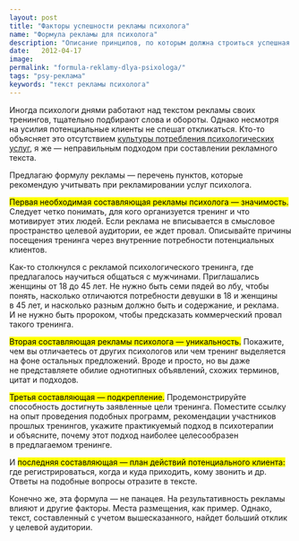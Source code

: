 ```yaml
---
layout: post
title: "Факторы успешности рекламы психолога"
name: "Формула рекламы для психолога"
description: "Описание принципов, по которым должна строиться успешная реклама психолога"
date:   2012-04-17			 
image: 
permalink: "formula-reklamy-dlya-psixologa/"
tags: "psy-реклама"
keywords: "текст рекламы психолога"
---
```


<p>Иногда психологи днями работают над текстом рекламы своих тренингов, тщательно подбирают слова и&nbsp;обороты. Однако несмотря на&nbsp;усилия потенциальные клиенты не&nbsp;спешат откликаться. Кто-то объясняет это отсутствием <a href="/stereotipy-potrebleniya-psixologicheskix-uslug/">культуры потребления психологических услуг</a>, я&nbsp;же&nbsp;— неправильным подходом при составлении рекламного текста.</p>
<p>Предлагаю формулу рекламы&nbsp;— перечень пунктов, которые рекомендую учитывать при рекламировании услуг психолога. </p>
<p><mark>Первая необходимая составляющая рекламы психолога&nbsp;— значимость.</mark> Следует четко понимать, для кого организуется тренинг и&nbsp;что мотивирует этих людей. Если реклама не&nbsp;вписывается в&nbsp;смысловое пространство целевой аудитории, ее&nbsp;ждет провал. Описывайте причины посещения тренинга через внутренние потребности потенциальных клиентов.</p>
<p>Как-то столкнулся с&nbsp;рекламой психологического тренинга, где предлагалось научиться общаться с&nbsp;мужчинами. Приглашались женщины от&nbsp;18&nbsp;до&nbsp;45&nbsp;лет. Не&nbsp;нужно быть семи пядей во&nbsp;лбу, чтобы понять, насколько отличаются потребности девушки в&nbsp;18&nbsp;и&nbsp;женщины в&nbsp;45&nbsp;лет, и&nbsp;насколько разным должно быть и&nbsp;содержание, и&nbsp;реклама. И&nbsp;не&nbsp;нужно быть пророком, чтобы предсказать коммерческий провал такого тренинга.</p>
<p><mark>Вторая составляющая рекламы психолога&nbsp;— уникальность.</mark> Покажите, чем вы&nbsp;отличаетесь от&nbsp;других психологов или чем тренинг выделяется на&nbsp;фоне остальных предложений. Вроде и&nbsp;просто, но&nbsp;вы&nbsp;даже не&nbsp;представляете обилие однотипных объявлений, схожих терминов, цитат и&nbsp;подходов.</p>
<p><mark>Третья составляющая&nbsp;— подкрепление.</mark> Продемонстрируйте способность достигнуть заявленные цели тренинга. Поместите ссылку на&nbsp;опыт проведения подобных программ, рекомендации участников прошлых тренингов, укажите практикуемый подход в&nbsp;психотерапии и&nbsp;объясните, почему этот подход наиболее целесообразен в&nbsp;предлагаемом тренинге.</p>
<p>И&nbsp;<mark>последняя составляющая&nbsp;— план действий потенциального клиента:</mark> где регистрироваться, когда и&nbsp;куда приходить, кому звонить и&nbsp;др. Ответы на&nbsp;подобные вопросы отразите в&nbsp;тексте.</p>
<p>Конечно&nbsp;же, эта формула&nbsp;— не&nbsp;панацея. На&nbsp;результативность рекламы влияют и&nbsp;другие факторы. Места размещения, как пример. Однако, текст, составленный с&nbsp;учетом вышесказанного, найдет больший отклик у&nbsp;целевой аудитории.</p>
